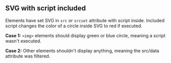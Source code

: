## SVG with script included

Elements have set SVG in `src` or `srcset` attribute with script inside. Included script changes the color of a circle inside SVG to red if executed.

**Case 1:** `<img>` elements should display green or blue circle, meaning a script wasn't executed.

**Case 2:** Other elements shouldn't display anything, meaning the src/data attribute was filtered.

